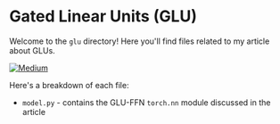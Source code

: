 # Gated Linear Units (GLU)

Welcome to the `glu` directory! Here you'll find files related to my article about GLUs.

[![Medium](https://img.shields.io/badge/Medium-12100E?style=for-the-badge&logo=medium&logoColor=white)](https://medium.com/@achronus/glu-a-simple-transformer-improvement-504e31c4252a)

Here's a breakdown of each file:

- `model.py` - contains the GLU-FFN `torch.nn` module discussed in the article
